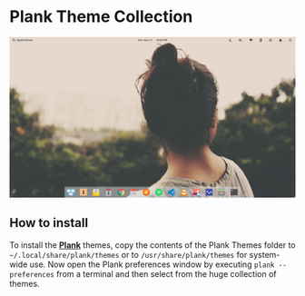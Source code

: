 # Plank Theme Collection

![Elementary OS Plank with Capeos Theme](/screen/eos-juno-plank.png)

## How to install

To install the [**Plank**](https://launchpad.net/plank) themes, copy the contents of the Plank Themes folder to `~/.local/share/plank/themes` or to `/usr/share/plank/themes` for system-wide use. Now open the Plank preferences window by executing `plank --preferences` from a terminal and then select from the huge collection of themes.

